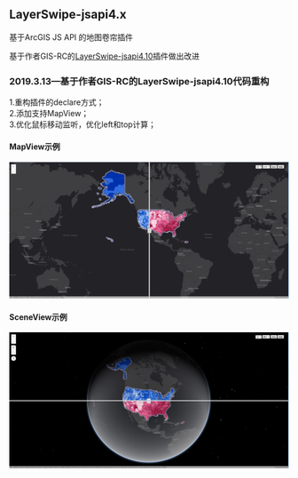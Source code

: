 ## LayerSwipe-jsapi4.x
基于ArcGIS JS API 的地图卷帘插件

基于作者GIS-RC的[LayerSwipe-jsapi4.10](https://github.com/GIS-RC/LayerSwipe-jsapi4.10)插件做出改进

### 2019.3.13—基于作者GIS-RC的LayerSwipe-jsapi4.10代码重构
  1.重构插件的declare方式；  
  2.添加支持MapView；  
  3.优化鼠标移动监听，优化left和top计算；
  
#### MapView示例
![image](https://github.com/dingkesong/LayerSwipe-jsapi4.x/blob/master/layerSwipe/images/demo1.png)
  
#### SceneView示例
![image](https://github.com/dingkesong/LayerSwipe-jsapi4.x/blob/master/layerSwipe/images/demo2.png)
